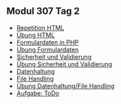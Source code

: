 ## Modul 307 Tag 2

- [Repetition HTML](/ilv.307/02-modul-307/01-html-repetition)
- [Übung HTML](/ilv.307/02-modul-307/01.1-html-uebung)
- [Formulardaten in PHP](/ilv.307/02-modul-307/02-formulardaten-php)
- [Übung Formulardaten](/ilv.307/02-modul-307/02.1-formulardaten-uebung)
- [Sicherheit und Validierung](/ilv.307/02-modul-307/03-sicherheit-validierung)
- [Übung Sicherheit und Validierung](/ilv.307/02-modul-307/03.1-sicherheit-validierung-uebung)
- [Datenhaltung](/ilv.307/02-modul-307/04-datenhaltung)
- [File Handling](/ilv.307/02-modul-307/04.1-file-handling)
- [Übung Datenhaltung/File Handling](/ilv.307/02-modul-307/04.2-datenhaltung-uebung)
- [Aufgabe: ToDo](/ilv.307/02-modul-307/05-todo-aufgabe)

<!--stackedit_data:
eyJoaXN0b3J5IjpbMTA0OTc0MTExM119
-->
